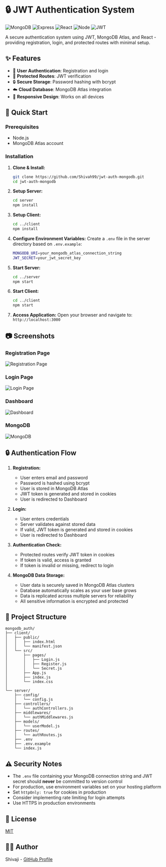 # 🔒 JWT Authentication System

![MongoDB](https://img.shields.io/badge/MongoDB-4EA94B?style=for-the-badge&logo=mongodb&logoColor=white)
![Express](https://img.shields.io/badge/Express.js-000000?style=for-the-badge&logo=express&logoColor=white)
![React](https://img.shields.io/badge/React-20232A?style=for-the-badge&logo=react&logoColor=61DAFB)
![Node](https://img.shields.io/badge/Node.js-339933?style=for-the-badge&logo=nodedotjs&logoColor=white)
![JWT](https://img.shields.io/badge/JWT-000000?style=for-the-badge&logo=JSON%20web%20tokens&logoColor=white)

A secure authentication system using JWT, MongoDB Atlas, and React - providing registration, login, and protected routes with minimal setup.

## ✨ Features

- 👤 **User Authentication**: Registration and login
- 🔐 **Protected Routes**: JWT verification
- 🔒 **Secure Storage**: Password hashing with bcrypt
- ☁️ **Cloud Database**: MongoDB Atlas integration
- 📱 **Responsive Design**: Works on all devices

## 🚀 Quick Start

### Prerequisites
- Node.js
- MongoDB Atlas account

### Installation

1. **Clone & Install:**
   ```sh
   git clone https://github.com/Shivah99/jwt-auth-mongodb.git
   cd jwt-auth-mongodb
   ```

2. **Setup Server:**
   ```sh
   cd server
   npm install
   ```

3. **Setup Client:**
   ```sh
   cd ../client
   npm install
   ```

4. **Configure Environment Variables:**
   Create a `.env` file in the server directory based on `.env.example`:
   ```sh
   MONGODB_URI=your_mongodb_atlas_connection_string
   JWT_SECRET=your_jwt_secret_key
   ```

5. **Start Server:**
   ```sh
   cd ../server
   npm start
   ```

6. **Start Client:**
   ```sh
   cd ../client
   npm start
   ```

7. **Access Application:**
   Open your browser and navigate to: `http://localhost:3000`

## 📷 Screenshots

### Registration Page
![Registration Page](./screenshots/register.png)

### Login Page
![Login Page](./screenshots/login.png)

### Dashboard
![Dashboard](./screenshots/dashboard.png)

### MongoDB
![MongoDB](./screenshots/MongoDB.png)

## 🔒 Authentication Flow

1. **Registration:**
   - User enters email and password
   - Password is hashed using bcrypt
   - User is stored in MongoDB Atlas
   - JWT token is generated and stored in cookies
   - User is redirected to Dashboard

2. **Login:**
   - User enters credentials
   - Server validates against stored data
   - If valid, JWT token is generated and stored in cookies
   - User is redirected to Dashboard

3. **Authentication Check:**
   - Protected routes verify JWT token in cookies
   - If token is valid, access is granted
   - If token is invalid or missing, redirect to login

4. **MongoDB Data Storage:**
   - User data is securely saved in MongoDB Atlas clusters
   - Database automatically scales as your user base grows
   - Data is replicated across multiple servers for reliability
   - All sensitive information is encrypted and protected

## 🔧 Project Structure

```
mongodb_auth/
├── client/
│   ├── public/
│   │   ├── index.html
│   │   └── manifest.json
│   └── src/
│       ├── pages/
│       │   ├── Login.js
│       │   ├── Register.js
│       │   └── Secret.js
│       ├── App.js
│       ├── index.js
│       └── index.css
│
└── server/
    ├── config/
    │   └── config.js
    ├── controllers/
    │   └── authControllers.js
    ├── middlewares/
    │   └── authMiddlewares.js
    ├── models/
    │   └── userModel.js
    ├── routes/
    │   └── authRoutes.js
    ├── .env
    ├── .env.example
    └── index.js
```

## ⚠️ Security Notes

- The `.env` file containing your MongoDB connection string and JWT secret should **never** be committed to version control
- For production, use environment variables set on your hosting platform
- Set `httpOnly: true` for cookies in production
- Consider implementing rate limiting for login attempts
- Use HTTPS in production environments

## 📝 License

[MIT](LICENSE)

## 👨‍💻 Author

Shivaji - [GitHub Profile](https://github.com/Shivah99)